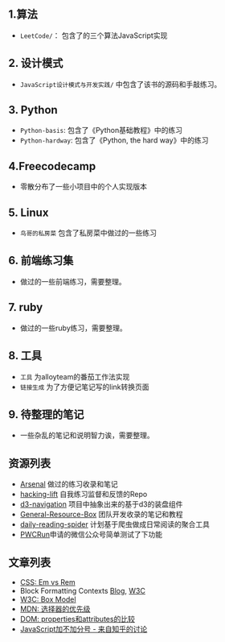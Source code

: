 
## 1.算法

- `LeetCode/`： 包含了的三个算法JavaScript实现


## 2. 设计模式

- `JavaScript设计模式与开发实践/` 中包含了该书的源码和手敲练习。

## 3. Python
- `Python-basis`: 包含了《Python基础教程》中的练习
- `Python-hardway`: 包含了《Python, the hard way》中的练习

## 4.Freecodecamp
- 零散分布了一些小项目中的个人实现版本 


## 5. Linux
- `鸟哥的私房菜` 包含了私房菜中做过的一些练习

## 6. 前端练习集

- 做过的一些前端练习，需要整理。

## 7. ruby

- 做过的一些ruby练习，需要整理。

## 8. 工具 

- `工具` 为alloyteam的番茄工作法实现
- `链接生成` 为了方便记笔记写的link转换页面

## 9. 待整理的笔记

- 一些杂乱的笔记和说明智力诶，需要整理。

## 资源列表

- [Arsenal](https://github.com/tangyefei/hacking-lift) 做过的练习收录和笔记
- [hacking-lift](https://github.com/tangyefei/hacking-lift) 自我练习监督和反馈的Repo
- [d3-navigation](https://github.com/tangyefei/d3-navigation) 项目中抽象出来的基于d3的装盘组件
- [General-Resource-Box](https://github.com/awesome5team/General-Resource-Box) 团队开发收录的笔记和教程
- [daily-reading-spider](https://github.com/tangyefei/daily-reading-spider) 计划基于爬虫做成日常阅读的聚合工具
- [PWCRun](https://github.com/tangyefei/PWCRun)申请的微信公众号简单测试了下功能

## 文章列表

- [CSS: Em vs Rem](http://webdesign.tutsplus.com/tutorials/comprehensive-guide-when-to-use-em-vs-rem--cms-23984)
- Block Formatting Contexts [Blog](http://www.sitepoint.com/understanding-block-formatting-contexts-in-css/), [W3C](http://www.w3.org/TR/CSS21/visuren.html#block-formatting) 
- [W3C: Box Model](http://www.w3.org/TR/CSS21/box.html)
- [MDN: 选择器的优先级](https://developer.mozilla.org/zh-CN/docs/Web/CSS/Specificity)
- [DOM: properties和attributes的比较](https://github.com/tangyefei/blog/issues/1)
- [JavaScript加不加分号 - 来自知乎的讨论](http://www.zhihu.com/question/20298345)


